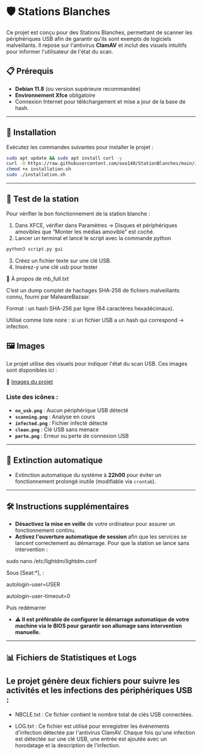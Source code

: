 # 🛡️ Stations Blanches

Ce projet est conçu pour des Stations Blanches, permettant de scanner les périphériques USB afin de garantir qu'ils sont exempts de logiciels malveillants. Il repose sur l'antivirus **ClamAV** et inclut des visuels intuitifs pour informer l'utilisateur de l'état du scan.

## 📋 Prérequis

- **Debian 11.8** (ou version supérieure recommandée)
- **Environnement Xfce** obligatoire
- Connexion Internet pour téléchargement et mise a jour de la base de hash.


---

## 🚀 Installation

Exécutez les commandes suivantes pour installer le projet :

```bash
sudo apt update && sudo apt install curl -y
curl -O https://raw.githubusercontent.com/oxo140/StationBlanches/main/installation.sh
chmod +x installation.sh
sudo ./installation.sh
```

---

## 🧪 Test de la station

Pour vérifier le bon fonctionnement de la station blanche :

1. Dans XFCE, vérifier dans Paramètres → Disques et périphériques amovibles que “Monter les médias amovible” est coché.
2. Lancer un terminal et lancé le script avec la commande python
```bash
python3 script.py gui
```
3. Créez un fichier texte sur une clé USB.
4. Insérez-y une clé usb pour tester


📄 À propos de mb_full.txt

C’est un dump complet de hachages SHA-256 de fichiers malveillants connu, fourni par MalwareBazaar.

Format : un hash SHA-256 par ligne (64 caractères hexadécimaux).

Utilisé comme liste noire : si un fichier USB a un hash qui correspond → infection.



## 🖼️ Images

Le projet utilise des visuels pour indiquer l'état du scan USB. Ces images sont disponibles ici :

🔗 [Images du projet](https://github.com/dbarzin/pandora-box/tree/main/images)

### Liste des icônes :

- **`no_usb.png`** : Aucun périphérique USB détecté
- **`scanning.png`** : Analyse en cours
- **`infected.png`** : Fichier infecté détecté
- **`clean.png`** : Clé USB sans menace
- **`perte.png`** : Erreur ou perte de connexion USB

---

## 🔄 Extinction automatique

- Extinction automatique du système à **22h00** pour éviter un fonctionnement prolongé inutile (modifiable via `crontab`).

---

## 🛠️ Instructions supplémentaires

- **Désactivez la mise en veille** de votre ordinateur pour assurer un fonctionnement continu.
- **Activez l'ouverture automatique de session** afin que les services se lancent correctement au démarrage.
Pour que la station se lance sans intervention :

sudo nano /etc/lightdm/lightdm.conf

Sous [Seat:*],  :

autologin-user=USER

autologin-user-timeout=0

Puis redémarrer

- ⚠️ **Il est préférable de configurer le démarrage automatique de votre machine via le BIOS pour garantir son allumage sans intervention manuelle.**


---

## 📊 Fichiers de Statistiques et Logs

## Le projet génère deux fichiers pour suivre les activités et les infections des périphériques USB :

- NBCLE.txt : Ce fichier contient le nombre total de clés USB connectées.

- LOG.txt : Ce fichier est utilisé pour enregistrer les événements d'infection détectée par l'antivirus ClamAV.
        Chaque fois qu'une infection est détectée sur une clé USB, une entrée est ajoutée avec un horodatage et la description de l'infection.
